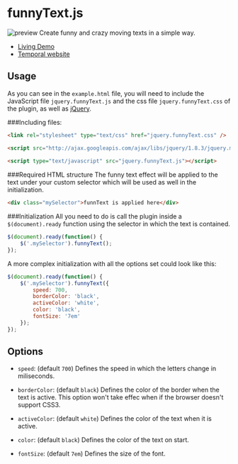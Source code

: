 funnyText.js
============
![preview](https://raw.github.com/alvarotrigo/funnyText.js/master/imgs/intro.jpg)
Create funny and crazy moving texts in a simple way.

- [Living Demo](http://alvarotrigo.com/funnyText/)
- [Temporal website](http://alvarotrigo.com/blog/creating-funnytext-js-plugin-for-jquery/)

## Usage
As you can see in the `example.html` file, you will need to include the JavaScript file `jquery.funnyText.js` and the css file `jquery.funnyText.css` of the plugin, as well as [jQuery](http://jquery.com/).

###Including files:
```html
<link rel="stylesheet" type="text/css" href="jquery.funnyText.css" />

<script src="http://ajax.googleapis.com/ajax/libs/jquery/1.8.3/jquery.min.js"></script>
	
<script type="text/javascript" src="jquery.funnyText.js"></script>
```

###Required HTML structure
The funny text effect will be applied to the text under your custom selector which will be used as well in the initialization.
```html
<div class="mySelector">funnText is applied here</div>
```

###Initialization 
All you need to do is call the plugin inside a `$(document).ready` function using the selector 
in which the text is contained.

```javascript
$(document).ready(function() {
	$('.mySelector').funnyText();
});
```

A more complex initialization with all the options set could look like this:
```javascript
$(document).ready(function() {
	$('.mySelector').funnyText({
		speed: 700,
		borderColor: 'black',
		activeColor: 'white',
		color: 'black',
		fontSize: '7em'
	});
});
```

## Options
- `speed`: (default `700`) Defines the speed in which the letters change in miliseconds.

- `borderColor`: (default `black`) Defines the color of the border when the text is active. This option won't take effec when if the browser doesn't support CSS3. 

- `activeColor`: (default `white`) Defines the color of the text when it is active.

- `color`: (default `black`) Defines the color of the text on start.

- `fontSize`: (default `7em`) Defines the size of the font.